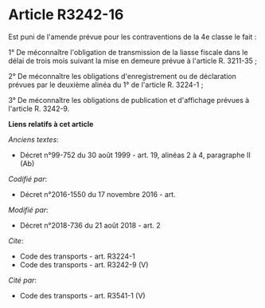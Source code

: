 # Article R3242-16

Est puni de l'amende prévue pour les contraventions de la 4e classe le fait :

1° De méconnaître l'obligation de transmission de la liasse fiscale dans le délai de trois mois suivant la mise en demeure
prévue à l'article R. 3211-35 ;

2° De méconnaître les obligations d'enregistrement ou de déclaration prévues par le deuxième alinéa du 1° de l'article R.
3224-1 ;

3° De méconnaître les obligations de publication et d'affichage prévues à l'article R. 3242-9.

**Liens relatifs à cet article**

_Anciens textes_:

  - Décret n°99-752 du 30 août 1999 - art. 19, alinéas 2 à 4, paragraphe II  (Ab)

_Codifié par_:

  - Décret n°2016-1550 du 17 novembre 2016 - art.

_Modifié par_:

  - Décret n°2018-736 du 21 août 2018 - art. 2

_Cite_:

  - Code des transports - art. R3224-1
  - Code des transports - art. R3242-9 (V)

_Cité par_:

  - Code des transports - art. R3541-1 (V)
